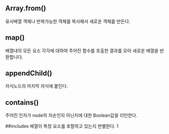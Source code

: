 
## Array.from()
유사배열 객체나 반복가능한 객체를 복사해서 새로운 객체를 만든다.

## map()
배열내의 모든 요소 각각에 대하여 주어진 함수를 호출한 결과를 모아 새로운 배열을 반환합니다.

## appendChild()
자식노드의 마지막 자식에 붙인다.

## contains()
주어진 인자가 node의 자손인지 아닌지에 대한 Boolean값을 리턴한다.


##includes
배열이 특정 요소를 포함하고 있는지 판별한다. 1